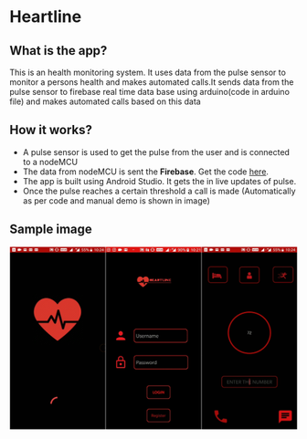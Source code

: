 # Heartline
## What is the app?
This is an health monitoring system. It uses data from the pulse sensor to monitor a persons health and makes automated calls.It sends data from the pulse sensor to firebase real time data base using arduino(code in arduino file) and makes automated calls based on this data

## How it works?
* A pulse sensor is used to get the pulse from the user and is connected to a nodeMCU
* The data from nodeMCU is sent the **Firebase**. Get the code [here](https://github.com/maha2000/Arduino-codes/blob/master/pulse%20sensor%20to%20firebase%20code).
* The app is built using Android Studio. It gets the in live updates of pulse.
* Once the pulse reaches a certain threshold a call is made (Automatically as per code and manual demo is shown in image)

## Sample image
<img src="readmeimages/heartliness.jpg">

